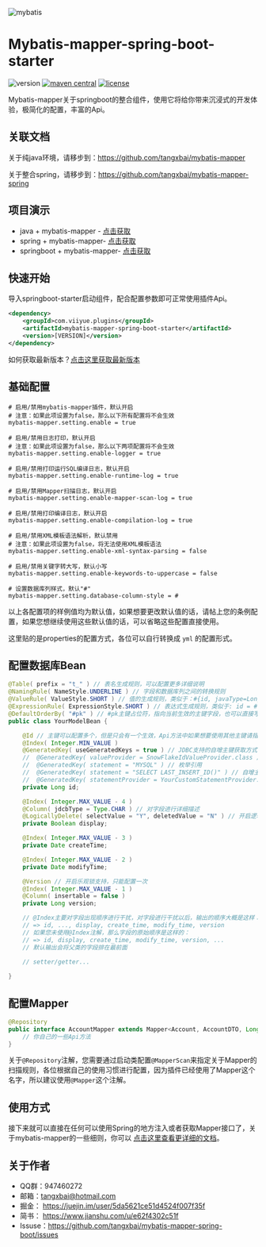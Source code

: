 ![mybatis](http://mybatis.github.io/images/mybatis-logo.png)

# Mybatis-mapper-spring-boot-starter
![version](https://img.shields.io/badge/release-1.3.0-blue) [![maven central](https://img.shields.io/badge/maven%20central-1.3.0-brightgreen)](https://maven-badges.herokuapp.com/maven-central/org.mybatis/mybatis) [![license](https://img.shields.io/badge/license-Apache%202.0-blue)](http://www.apache.org/licenses/LICENSE-2.0.html)

Mybatis-mapper关于springboot的整合组件，使用它将给你带来沉浸式的开发体验，极简化的配置，丰富的Api。



## 关联文档

关于纯java环境，请移步到：https://github.com/tangxbai/mybatis-mapper

关于整合spring，请移步到：https://github.com/tangxbai/mybatis-mapper-spring



## 项目演示

- java + mybatis-mapper - [点击获取]( https://github.com/tangxbai/mybatis-mapper-demo)
- spring + mybatis-mapper- [点击获取]( https://github.com/tangxbai/mybatis-mapper-spring-demo)
- springboot + mybatis-mapper- [点击获取]( https://github.com/tangxbai/mybatis-mapper-spring-boot/mybatis-mapper-spring-boot-samples)



## 快速开始

导入springboot-starter启动组件，配合配置参数即可正常使用插件Api。

```xml
<dependency>
    <groupId>com.viiyue.plugins</groupId>
    <artifactId>mybatis-mapper-spring-boot-starter</artifactId>
    <version>[VERSION]</version>
</dependency>
```

如何获取最新版本？[点击这里获取最新版本](https://search.maven.org/search?q=g:com.viiyue.plugins%20AND%20a:mybatis-mapper-spring-boot-starter&core=gav)



## 基础配置

```properties
# 启用/禁用mybatis-mapper插件，默认开启
# 注意：如果此项设置为false，那么以下所有配置将不会生效
mybatis-mapper.setting.enable = true

# 启用/禁用日志打印，默认开启
# 注意：如果此项设置为false，那么以下两项配置将不会生效
mybatis-mapper.setting.enable-logger = true

# 启用/禁用打印运行SQL编译日志，默认开启
mybatis-mapper.setting.enable-runtime-log = true

# 启用/禁用Mapper扫描日志，默认开启
mybatis-mapper.setting.enable-mapper-scan-log = true

# 启用/禁用打印编译日志，默认开启
mybatis-mapper.setting.enable-compilation-log = true

# 启用/禁用XML模板语法解析，默认禁用
# 注意：如果此项设置为false，将无法使用XML模板语法
mybatis-mapper.setting.enable-xml-syntax-parsing = false

# 启用/禁用关键字转大写，默认小写
mybatis-mapper.setting.enable-keywords-to-uppercase = false

# 设置数据库列样式，默认"#"
mybatis-mapper.setting.database-column-style = #
```

以上各配置项的样例值均为默认值，如果想要更改默认值的话，请帖上您的条例配置，如果您想继续使用这些默认值的话，可以省略这些配置直接使用。

这里贴的是properties的配置方式，各位可以自行转换成 `yml` 的配置形式。



## 配置数据库Bean

```java
@Table( prefix = "t_" ) // 表名生成规则，可以配置更多详细说明
@NamingRule( NameStyle.UNDERLINE ) // 字段和数据库列之间的转换规则
@ValueRule( ValueStyle.SHORT ) // 值的生成规则，类似于：#{id, javaType=Long, jdbcType=BIGINT}
@ExpressionRule( ExpressionStyle.SHORT ) // 表达式生成规则，类似于: id = #{id, javaType=Long, jdbcType=BIGINT}
@DefaultOrderBy( "#pk" ) // #pk主键占位符，指向当前生效的主键字段，也可以直接写 "id"。
public class YourModelBean {

    @Id // 主键可以配置多个，但是只会有一个生效，Api方法中如果想要使用其他主键请指明所在下标位置
    @Index( Integer.MIN_VALUE )
    @GeneratedKey( useGeneratedKeys = true ) // JDBC支持的自增主键获取方式
    //	@GeneratedKey( valueProvider = SnowFlakeIdValueProvider.class ) // 雪花Id，插件提供的两种主键生成策略之一
    //	@GeneratedKey( statement = "MYSQL" ) // 枚举引用
    //	@GeneratedKey( statement = "SELECT LAST_INSERT_ID()" ) // 自增主键SQL查询语句
    //	@GeneratedKey( statementProvider = YourCustomStatementProvider.class ) // 通过Provider提供SQL语句
    private Long id;

    @Index( Integer.MAX_VALUE - 4 )
    @Column( jdcbType = Type.CHAR ) // 对字段进行详细描述
    @LogicallyDelete( selectValue = "Y", deletedValue = "N" ) // 开启逻辑删除支持，只能配置一次
    private Boolean display;

    @Index( Integer.MAX_VALUE - 3 )
    private Date createTime;

    @Index( Integer.MAX_VALUE - 2 )
    private Date modifyTime;

    @Version // 开启乐观锁支持，只能配置一次
    @Index( Integer.MAX_VALUE - 1 )
    @Column( insertable = false )
    private Long version;

    // @Index主要对字段出现顺序进行干扰，对字段进行干扰以后，输出的顺序大概是这样：
    // => id, ..., display, create_time, modify_time, version
    // 如果您未使用@Index注解，那么字段的原始顺序是这样的：
    // => id, display, create_time, modify_time, version, ...
    // 默认输出会将父类的字段排在最前面
    
    // setter/getter...

}
```



## 配置Mapper

```java
@Repository
public interface AccountMapper extends Mapper<Account, AccountDTO, Long> {
    // 你自己的一些Api方法
}
```

关于`@Repository`注解，您需要通过启动类配置`@MapperScan`来指定关于Mapper的扫描规则，各位根据自己的使用习惯进行配置，因为插件已经使用了Mapper这个名字，所以建议使用`@Mapper`这个注解。



## 使用方式

接下来就可以直接在任何可以使用Spring的地方注入或者获取Mapper接口了，关于mybatis-mapper的一些细则，你可以 [点击这里查看更详细的文档](https://github.com/tangxbai/mybatis-mapper#如何使用)。



## 关于作者

- QQ群：947460272
- 邮箱：tangxbai@hotmail.com
- 掘金： https://juejin.im/user/5da5621ce51d4524f007f35f
- 简书： https://www.jianshu.com/u/e62f4302c51f
- Issuse：https://github.com/tangxbai/mybatis-mapper-spring-boot/issues
